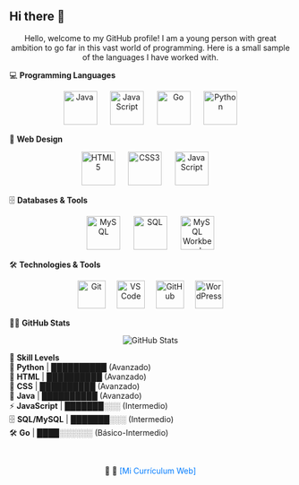 ## Hi there 👋  

<p align="center">
  Hello, welcome to my GitHub profile! I am a young person with great ambition to go far in this vast world of programming. Here is a small sample of the languages I have worked with.
</p>

💻 **Programming Languages**  
<p align="center">
  <img src="https://cdn.jsdelivr.net/gh/devicons/devicon@latest/icons/java/java-original-wordmark.svg" width="60px" alt="Java">
  &nbsp;&nbsp;&nbsp;&nbsp;
  <img src="https://cdn.jsdelivr.net/gh/devicons/devicon@latest/icons/javascript/javascript-original.svg" width="60px" alt="JavaScript">
  &nbsp;&nbsp;&nbsp;&nbsp;
  <img src="https://cdn.jsdelivr.net/gh/devicons/devicon@latest/icons/go/go-original-wordmark.svg" width="60px" alt="Go">
  &nbsp;&nbsp;&nbsp;&nbsp;
  <img src="https://cdn.jsdelivr.net/gh/devicons/devicon@latest/icons/python/python-original.svg" width="60px" alt="Python">
</p>

🎨 **Web Design**  
<p align="center">
  <img src="https://cdn.jsdelivr.net/gh/devicons/devicon@latest/icons/html5/html5-original-wordmark.svg" width="60px" alt="HTML5">
  &nbsp;&nbsp;&nbsp;&nbsp;
  <img src="https://cdn.jsdelivr.net/gh/devicons/devicon@latest/icons/css3/css3-original-wordmark.svg" width="60px" alt="CSS3">
  &nbsp;&nbsp;&nbsp;&nbsp;
  <img src="https://cdn.jsdelivr.net/gh/devicons/devicon@latest/icons/javascript/javascript-original.svg" width="60px" alt="JavaScript">
  &nbsp;&nbsp;&nbsp;&nbsp;
</p>

🗄️ **Databases & Tools**  
<p align="center">
  <img src="https://cdn.jsdelivr.net/gh/devicons/devicon@latest/icons/mysql/mysql-original-wordmark.svg" width="60px" alt="MySQL">
  &nbsp;&nbsp;&nbsp;&nbsp;
  <img src="https://cdn.jsdelivr.net/gh/devicons/devicon@latest/icons/sqlite/sqlite-original-wordmark.svg" width="60px" alt="SQL">
  &nbsp;&nbsp;&nbsp;&nbsp;
  <img src="https://it.komar.edu.iq/wp-content/uploads/sites/9/2018/04/mysql_workbench_service_provider_india.jpg" width="60px" alt="MySQL Workbench">
</p>

🛠️ **Technologies & Tools**  
<p align="center">
  <img src="https://cdn.jsdelivr.net/gh/devicons/devicon/icons/git/git-original.svg" width="50px" alt="Git"/>
  &nbsp;&nbsp;&nbsp;
  <img src="https://cdn.jsdelivr.net/gh/devicons/devicon/icons/vscode/vscode-original.svg" width="50px" alt="VS Code"/>
  &nbsp;&nbsp;&nbsp;
  <img src="https://cdn.jsdelivr.net/gh/devicons/devicon/icons/github/github-original.svg" width="50px" alt="GitHub"/>
  &nbsp;&nbsp;&nbsp;
  <img src="https://cdn.jsdelivr.net/gh/devicons/devicon/icons/wordpress/wordpress-original.svg" width="50px" alt="WordPress"/>
</p>

👨‍💻 **GitHub Stats**  
<p align="center">
  <img src="https://github-readme-stats.vercel.app/api?username=jorge277283828292&show_icons=true&theme=radical" alt="GitHub Stats"/>
</p>

🚀 **Skill Levels**  
💯 **Python**        | ██████████  (Avanzado)  
💯 **HTML**          | ██████████  (Avanzado)  
💯 **CSS**           | ██████████  (Avanzado)  
💯 **Java**          | ██████████  (Avanzado)  
⚡ **JavaScript**    | ███████░░░  (Intermedio)  
🗄️ **SQL/MySQL**     | ███████░░░  (Intermedio)  
🛠️ **Go**            | ████░░░░░░  (Básico-Intermedio)

<br>
<p align="center">
  🚀 📜 
  <a href="https://jorge277283828292.github.io/CV_WEB/" style="color: rgb(0, 123, 255); text-decoration: none;" onmouseover="this.style.color='rgb(255, 99, 71)'" onmouseout="this.style.color='rgb(0, 123, 255)'">[Mi Currículum Web]</a>
</p>
